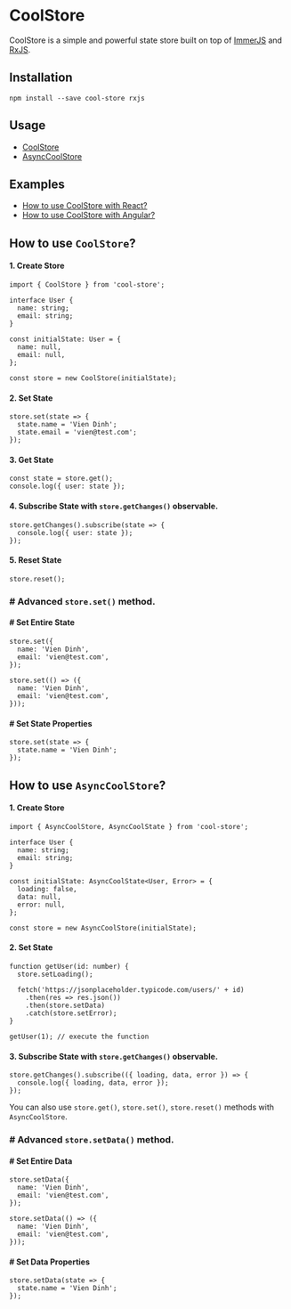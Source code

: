 # CoolStore

CoolStore is a simple and powerful state store built on top of [ImmerJS](https://www.npmjs.com/package/immer) and [RxJS](https://www.npmjs.com/package/rxjs).

## Installation

```
npm install --save cool-store rxjs
```

## Usage

- [CoolStore](#how-to-use-coolstore)
- [AsyncCoolStore](#how-to-use-asynccoolstore)

## Examples

- [How to use CoolStore with React?](https://github.com/Maxvien/cool-store/tree/master/examples/cool-store-react)
- [How to use CoolStore with Angular?](https://github.com/Maxvien/cool-store/tree/master/examples/cool-store-angular)

## How to use `CoolStore`?

#### 1. Create Store

```
import { CoolStore } from 'cool-store';

interface User {
  name: string;
  email: string;
}

const initialState: User = {
  name: null,
  email: null,
};

const store = new CoolStore(initialState);
```

#### 2. Set State

```
store.set(state => {
  state.name = 'Vien Dinh';
  state.email = 'vien@test.com';
});
```

#### 3. Get State

```
const state = store.get();
console.log({ user: state });
```

#### 4. Subscribe State with `store.getChanges()` observable.

```
store.getChanges().subscribe(state => {
  console.log({ user: state });
});
```

#### 5. Reset State

```
store.reset();
```

### # Advanced `store.set()` method.

#### # Set Entire State

```
store.set({
  name: 'Vien Dinh',
  email: 'vien@test.com',
});
```

```
store.set(() => ({
  name: 'Vien Dinh',
  email: 'vien@test.com',
}));
```

#### # Set State Properties

```
store.set(state => {
  state.name = 'Vien Dinh';
});
```

## How to use `AsyncCoolStore`?

#### 1. Create Store

```
import { AsyncCoolStore, AsyncCoolState } from 'cool-store';

interface User {
  name: string;
  email: string;
}

const initialState: AsyncCoolState<User, Error> = {
  loading: false,
  data: null,
  error: null,
};

const store = new AsyncCoolStore(initialState);
```

#### 2. Set State

```
function getUser(id: number) {
  store.setLoading();

  fetch('https://jsonplaceholder.typicode.com/users/' + id)
    .then(res => res.json())
    .then(store.setData)
    .catch(store.setError);
}

getUser(1); // execute the function
```

#### 3. Subscribe State with `store.getChanges()` observable.

```
store.getChanges().subscribe(({ loading, data, error }) => {
  console.log({ loading, data, error });
});
```

You can also use `store.get()`, `store.set()`, `store.reset()` methods with `AsyncCoolStore`.

### # Advanced `store.setData()` method.

#### # Set Entire Data

```
store.setData({
  name: 'Vien Dinh',
  email: 'vien@test.com',
});
```

```
store.setData(() => ({
  name: 'Vien Dinh',
  email: 'vien@test.com',
}));
```

#### # Set Data Properties

```
store.setData(state => {
  state.name = 'Vien Dinh';
});
```
